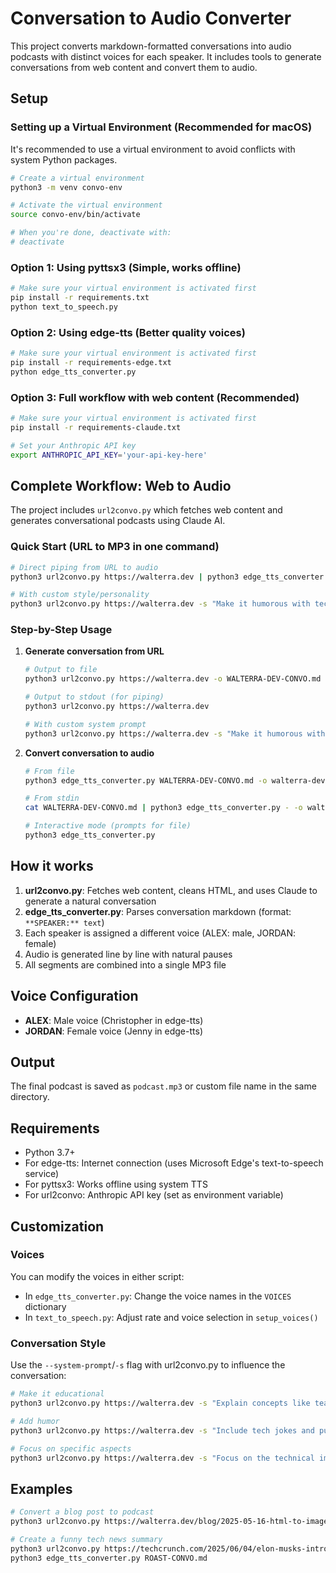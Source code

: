 # Conversation to Audio Converter

This project converts markdown-formatted conversations into audio podcasts with distinct voices for each speaker. It includes tools to generate conversations from web content and convert them to audio.

## Setup

### Setting up a Virtual Environment (Recommended for macOS)

It's recommended to use a virtual environment to avoid conflicts with system Python packages.

```bash
# Create a virtual environment
python3 -m venv convo-env

# Activate the virtual environment
source convo-env/bin/activate

# When you're done, deactivate with:
# deactivate
```

### Option 1: Using pyttsx3 (Simple, works offline)

```bash
# Make sure your virtual environment is activated first
pip install -r requirements.txt
python text_to_speech.py
```

### Option 2: Using edge-tts (Better quality voices)

```bash
# Make sure your virtual environment is activated first
pip install -r requirements-edge.txt
python edge_tts_converter.py
```

### Option 3: Full workflow with web content (Recommended)

```bash
# Make sure your virtual environment is activated first
pip install -r requirements-claude.txt

# Set your Anthropic API key
export ANTHROPIC_API_KEY='your-api-key-here'
```

## Complete Workflow: Web to Audio

The project includes `url2convo.py` which fetches web content and generates conversational podcasts using Claude AI.

### Quick Start (URL to MP3 in one command)

```bash
# Direct piping from URL to audio
python3 url2convo.py https://walterra.dev | python3 edge_tts_converter.py - -o walterra-dev.mp3

# With custom style/personality
python3 url2convo.py https://walterra.dev -s "Make it humorous with tech jokes" | python3 edge_tts_converter.py -
```

### Step-by-Step Usage

1. **Generate conversation from URL**

   ```bash
   # Output to file
   python3 url2convo.py https://walterra.dev -o WALTERRA-DEV-CONVO.md

   # Output to stdout (for piping)
   python3 url2convo.py https://walterra.dev

   # With custom system prompt
   python3 url2convo.py https://walterra.dev -s "Make it humorous with tech jokes"
   ```

2. **Convert conversation to audio**

   ```bash
   # From file
   python3 edge_tts_converter.py WALTERRA-DEV-CONVO.md -o walterra-dev.mp3

   # From stdin
   cat WALTERRA-DEV-CONVO.md | python3 edge_tts_converter.py - -o walterra-dev.mp3

   # Interactive mode (prompts for file)
   python3 edge_tts_converter.py
   ```

## How it works

1. **url2convo.py**: Fetches web content, cleans HTML, and uses Claude to generate a natural conversation
2. **edge_tts_converter.py**: Parses conversation markdown (format: `**SPEAKER:** text`)
3. Each speaker is assigned a different voice (ALEX: male, JORDAN: female)
4. Audio is generated line by line with natural pauses
5. All segments are combined into a single MP3 file

## Voice Configuration

- **ALEX**: Male voice (Christopher in edge-tts)
- **JORDAN**: Female voice (Jenny in edge-tts)

## Output

The final podcast is saved as `podcast.mp3` or custom file name in the same directory.

## Requirements

- Python 3.7+
- For edge-tts: Internet connection (uses Microsoft Edge's text-to-speech service)
- For pyttsx3: Works offline using system TTS
- For url2convo: Anthropic API key (set as environment variable)

## Customization

### Voices

You can modify the voices in either script:

- In `edge_tts_converter.py`: Change the voice names in the `VOICES` dictionary
- In `text_to_speech.py`: Adjust rate and voice selection in `setup_voices()`

### Conversation Style

Use the `--system-prompt`/`-s` flag with url2convo.py to influence the conversation:

```bash
# Make it educational
python3 url2convo.py https://walterra.dev -s "Explain concepts like teaching to beginners"

# Add humor
python3 url2convo.py https://walterra.dev -s "Include tech jokes and puns"

# Focus on specific aspects
python3 url2convo.py https://walterra.dev -s "Focus on the technical implementation details"
```

## Examples

```bash
# Convert a blog post to podcast
python3 url2convo.py https://walterra.dev/blog/2025-05-16-html-to-image-rendering-server | python3 edge_tts_converter.py - -o node-html2img-render-server-podcast.mp3

# Create a funny tech news summary
python3 url2convo.py https://techcrunch.com/2025/06/04/elon-musks-introduction-to-politics/ -s "Make it a roasting comedy show" -o ROAST-CONVO.md
python3 edge_tts_converter.py ROAST-CONVO.md
```
